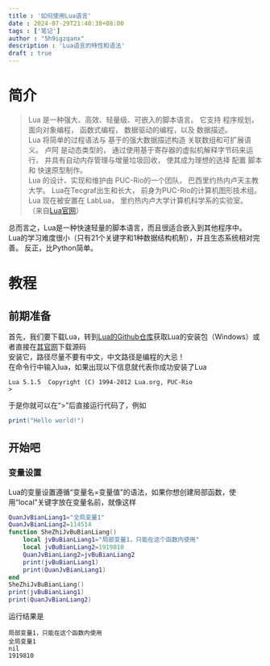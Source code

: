 ```yaml
---
title : '如何使用Lua语言'
date : 2024-07-29T21:40:38+08:00
tags : ['笔记']
author : "5h9igzqanx"
description : 'Lua语言的特性和语法'
draft : true
---
```


# 简介

> Lua 是一种强大、高效、轻量级、可嵌入的脚本语言。 它支持 程序规划， 面向对象编程， 函数式编程， 数据驱动的编程，以及 数据描述。  
> Lua 将简单的过程语法与 基于的强大数据描述构造 关联数组和可扩展语义。 卢阿 是动态类型的， 通过使用基于寄存器的虚拟机解释字节码来运行， 并具有自动内存管理与增量垃圾回收， 使其成为理想的选择 配置 脚本 和 快速原型制作。  
> Lua 的设计、实现和维护由 PUC-Rio的一个团队， 巴西里约热内卢天主教大学。 Lua在Tecgraf出生和长大， 前身为PUC-Rio的计算机图形技术组。 Lua 现在被安置在 LabLua， 里约热内卢大学计算机科学系的实验室。  
> （来自[Lua官网](https://www.lua.org/)）

总而言之，Lua是一种快速轻量的脚本语言，而且很适合嵌入到其他程序中。  
Lua的学习难度很小（只有21个关键字和1种数据结构机制），并且生态系统相对完善。
反正，比Python简单。  

# 教程

## 前期准备

首先，我们要下载Lua，转到[Lua的Github仓库](https://github.com/rjpcomputing/luaforwindows)获取Lua的安装包（Windows）或者直接在[其官网](https://www.lua.org/download.html)下载源码  
安装它，路径尽量不要有中文，中文路径是编程的大忌！  
在命令行中输入lua，如果出现以下信息就代表你成功安装了Lua  

```text
Lua 5.1.5  Copyright (C) 1994-2012 Lua.org, PUC-Rio
>
```

于是你就可以在“>”后直接运行代码了，例如

```lua
print("Hello world!")
```

## 开始吧

### 变量设置

Lua的变量设置遵循“变量名=变量值”的语法，如果你想创建局部函数，使用“local”关键字放在变量名前，就像这样

```lua
QuanJvBianLiang1="全局变量1"
QuanJvBianLiang2=114514
function SheZhiJvBuBianLiang()
    local jvBuBianLiang1="局部变量1，只能在这个函数内使用"
    local jvBuBianLiang2=1919810
    QuanJvBianLiang2=jvBuBianLiang2
    print(jvBuBianLiang1)
    print(QuanJvBianLiang1)
end
SheZhiJvBuBianLiang()
print(jvBuBianLiang1)
print(QuanJvBianLiang2)
```

运行结果是

```text
局部变量1，只能在这个函数内使用
全局变量1
nil
1919810
```
